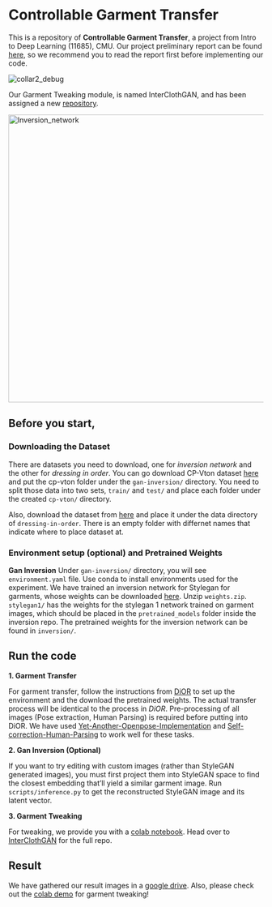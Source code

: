 # Controllable Garment Transfer

This is a repository of **Controllable Garment Transfer**, a project from Intro to Deep Learning (11685), CMU.
Our project preliminary report can be found [here](https://piazza.com/redirect/s3?bucket=uploads&prefix=paste%2Fjj4ivcv0tvk379%2F6e53b51ac6423b5821abafe166fabb1cdc1ae3cd590933d28b9af99797325d0a%2FNIPS_Template___11785__Copy__%284%29.pdf), so we recommend you to read the report first before implementing our code.


![collar2_debug](https://user-images.githubusercontent.com/76904126/167062152-32327fca-ef8d-4f09-9773-c63e6b497540.gif)
<!-- ![flower1_debug](https://user-images.githubusercontent.com/76904126/167062160-4977f252-0708-4c3e-a231-f1b7cd462390.gif) -->

Our Garment Tweaking module, is named InterClothGAN, and has been assigned a new [repository](https://github.com/tcabezon/InterClothGAN).

<img width="568" alt="Inversion_network" src="https://user-images.githubusercontent.com/76904126/167064469-7ab8a698-c123-4a15-b450-5d76d8bbb5e3.png">


## Before you start,
### Downloading the Dataset
There are datasets you need to download, one for *inversion network* and the other for *dressing in order*.
You can go download CP-Vton dataset [here](https://drive.google.com/drive/folders/1NxESTHGMPpUMCFsvX27N5gDwkYj7ZhoT?usp=sharing) and put the cp-vton folder under the `gan-inversion/` directory. You need to split those data into two sets, `train/` and `test/` and place each folder under the created `cp-vton/` directory.

Also, download the dataset from [here](http://mmlab.ie.cuhk.edu.hk/projects/DeepFashion/InShopRetrieval.html) and place it under the data directory of `dressing-in-order`. There is an empty folder with differnet names that indicate where to place dataset at.

### Environment setup (optional) and Pretrained Weights
**Gan Inversion**
Under `gan-inversion/` directory, you will see `environment.yaml` file. Use conda to install environments used for the experiment. We have trained an inversion network for Stylegan for garments, whose weights can be downloaded [here](https://drive.google.com/drive/folders/13GPKKRMcBbOfDOaVDrYAs9s2GQIvr71Q?usp=sharing). 
Unzip `weights.zip`. `stylegan1/` has the weights for the stylegan 1 network trained on garment images, which should be placed in the `pretrained_models` folder inside the inversion repo. The pretrained weights for the inversion network can be found in `inversion/`.

## Run the code
**1. Garment Transfer**

For garment transfer, follow the instructions from [DiOR](https://github.com/cuiaiyu/dressing-in-order.git) to set up the environment and the download the pretrained weights. The actual transfer process will be identical to the process in *DiOR*. Pre-processing of all images (Pose extraction, Human Parsing) is required before putting into DiOR. We have used [Yet-Another-Openpose-Implementation](https://github.com/MikeOfZen/Yet-Another-Openpose-Implementation.git) and [Self-correction-Human-Parsing](https://github.com/GoGoDuck912/Self-Correction-Human-Parsing.git) to work well for these tasks.

**2. Gan Inversion (Optional)**

If you want to try editing with custom images (rather than StyleGAN generated images), you must first project them into StyleGAN space to find the closest embedding that’ll yield a similar garment image. Run `scripts/inference.py` to get the reconstructed StyleGAN image and its latent vector.

**3. Garment Tweaking**

For tweaking, we provide you with a [colab notebook](https://drive.google.com/drive/folders/13GPKKRMcBbOfDOaVDrYAs9s2GQIvr71Q?usp=sharing). Head over to [InterClothGAN](https://github.com/tcabezon/InterClothGAN/tree/ec271c773e03d9da465523a503402d28c7001752) for the full repo.

## Result

We have gathered our result images in a [google drive](https://drive.google.com/drive/folders/13GPKKRMcBbOfDOaVDrYAs9s2GQIvr71Q?usp=sharing).
Also, please check out the [colab demo](https://drive.google.com/drive/folders/13GPKKRMcBbOfDOaVDrYAs9s2GQIvr71Q?usp=sharing) for garment tweaking!

